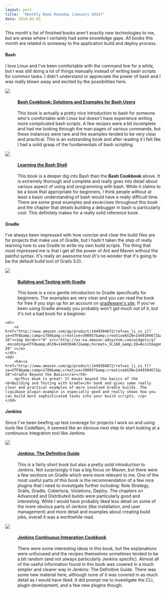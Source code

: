 ```yaml
---
layout: post
title:  "Monthly Book Roundup (January 2014)"
date: 2014-02-03
---
```


This month's list of finished books aren't exactly new technologies to me, but are areas where I certainly had some knowledge gaps. All books this month are related in someway to the application build and deploy process.

#### Bash

I love Linux and I've been comfortable with the command line for a while, but I was still doing a lot of things manually instead of writing bash scripts for common tasks. I didn't understand or appreciate the power of bash and I was really blown away and excited by the possibilities here.

<dl class="books">
	<dt>
		<a href="http://www.amazon.com/gp/product/0596526784/ref=as_li_ss_il?ie=UTF8&amp;camp=1789&amp;creative=390957&amp;creativeASIN=0596526784&amp;linkCode=as2&amp;tag=crabur-20"><img border="0" src="http://ws-na.amazon-adsystem.com/widgets/q?_encoding=UTF8&amp;ASIN=0596526784&amp;Format=_SL160_&amp;ID=AsinImage&amp;MarketPlace=US&amp;ServiceVersion=20070822&amp;WS=1&amp;tag=crabur-20" ></a>
	</dt>
	<dd>
		<h4><a href="http://www.amazon.com/gp/product/0596526784/ref=as_li_ss_tl?ie=UTF8&amp;camp=1789&amp;creative=390957&amp;creativeASIN=0596526784&amp;linkCode=as2&amp;tag=crabur-20">Bash Cookbook: Solutions and Examples for Bash Users</a></h4>
		<p>This book is actually a pretty nice introduction to bash for someone who's comfortable with Linux but doesn't have experience writing more complicated bash scripts. A few recipes were a bit incomplete and had me looking through the man pages of various commands, but these instances were rare and the examples tended to be very clear and practical. This is an outstanding book and after reading it I felt like I had a solid grasp of the fundamentals of bash scripting.</p>
	</dd>
	<dt>
		<a href="http://www.amazon.com/gp/product/0596009658/ref=as_li_ss_il?ie=UTF8&amp;camp=1789&amp;creative=390957&amp;creativeASIN=0596009658&amp;linkCode=as2&amp;tag=b8ee73-20"><img border="0" src="http://ws-na.amazon-adsystem.com/widgets/q?_encoding=UTF8&amp;ASIN=0596009658&amp;Format=_SL160_&amp;ID=AsinImage&amp;MarketPlace=US&amp;ServiceVersion=20070822&amp;WS=1&amp;tag=b8ee73-20" ></a>
	</dt>
	<dd>
		<h4><a href="http://www.amazon.com/gp/product/0596009658/ref=as_li_ss_tl?ie=UTF8&amp;camp=1789&amp;creative=390957&amp;creativeASIN=0596009658&amp;linkCode=as2&amp;tag=b8ee73-20">Learning the Bash Shell</a></h4>
		<p>This book is a deeper dig into Bash than the <b>Bash Cookbook</b> above. It is extremely thorough and complete and really 
goes into detail about various aspect of using and programming with bash. While it claims to be a book that appropriate for beginners, I think 
people without at least a basic understanding of bash would have a really difficult time. There are some great examples and excercises throughout this book and the chapter that details building a debugger in bash is particularly cool. This definitely makes for a really solid reference book.		</p>
	</dd>
</dl>

#### Gradle

I've always been impressed with how concise and clear the build files are for projects that make use of Gradle, but I hadn't taken the step of really learning how to use Gradle to write my own build scripts. The thing that most impressed me is that I get all the power of Ant and Maven without the painful syntax. It's really an awesome tool (it's no wonder that it's going to be the default build tool of Grails 3.0).

<dl class="books">
	<dt>
		<a href="http://www.amazon.com/gp/product/144930463X/ref=as_li_ss_il?ie=UTF8&amp;camp=1789&amp;creative=390957&amp;creativeASIN=144930463X&amp;linkCode=as2&amp;tag=b8ee73-20"><img border="0" src="http://ws-na.amazon-adsystem.com/widgets/q?_encoding=UTF8&amp;ASIN=144930463X&amp;Format=_SL160_&amp;ID=AsinImage&amp;MarketPlace=US&amp;ServiceVersion=20070822&amp;WS=1&amp;tag=b8ee73-20" ></a>
	</dt>
	<dd>
		<h4><a href="http://www.amazon.com/gp/product/144930463X/ref=as_li_ss_tl?ie=UTF8&amp;camp=1789&amp;creative=390957&amp;creativeASIN=144930463X&amp;linkCode=as2&amp;tag=b8ee73-20">Building and Testing with Gradle</a></h4>
		<p>This book is a nice gentle introduction to Gradle specifically for beginners. The examples are very clear and you can read the book for free if you sign up for an account on <a href="http://gradleware.com/registered/books/building-and-testing/">gradleware's site</a>. If you've been using Gradle already you probably won't get much out of it, but it's not a bad book for a beginner.</p>
	</dd>

	<dt>
		<a href="http://www.amazon.com/gp/product/1449304672/ref=as_li_ss_il?ie=UTF8&amp;camp=1789&amp;creative=390957&amp;creativeASIN=1449304672&amp;linkCode=as2&amp;tag=b8ee73-20"><img border="0" src="http://ws-na.amazon-adsystem.com/widgets/q?_encoding=UTF8&amp;ASIN=1449304672&amp;Format=_SL160_&amp;ID=AsinImage&amp;MarketPlace=US&amp;ServiceVersion=20070822&amp;WS=1&amp;tag=b8ee73-20" ></a>
	</dt>
	<dd>
		<h4><a href="http://www.amazon.com/gp/product/1449304672/ref=as_li_ss_tl?ie=UTF8&amp;camp=1789&amp;creative=390957&amp;creativeASIN=1449304672&amp;linkCode=as2&amp;tag=b8ee73-20">Gradle Beyond the Basics</a></h4>
		<p>This book is great! It moves beyond the basics of the <b>Building and Testing with Gradle</b> book and gives some really clear and practical examples of more involved Gradle builds. The liquibase plugin example is especially good and really shows how you can build more sophisticated tasks into your build scripts. </p>
	</dd>
</dl>

#### Jenkins

Since I've been beefing up test coverage for projects I work on and using tools like CodeNarc, it seemed like an obvious next step to start looking at a continuous integration tool like Jenkins.

<dl class="books">
<dt>
<a href="http://www.amazon.com/gp/product/1449305350/ref=as_li_ss_il?ie=UTF8&amp;camp=1789&amp;creative=390957&amp;creativeASIN=1449305350&amp;linkCode=as2&amp;tag=b8ee73-20"><img border="0" src="http://ws-na.amazon-adsystem.com/widgets/q?_encoding=UTF8&amp;ASIN=1449305350&amp;Format=_SL160_&amp;ID=AsinImage&amp;MarketPlace=US&amp;ServiceVersion=20070822&amp;WS=1&amp;tag=b8ee73-20" ></a>
</dt>
<dd><h4><a href="http://www.amazon.com/gp/product/1449305350/ref=as_li_ss_tl?ie=UTF8&amp;camp=1789&amp;creative=390957&amp;creativeASIN=1449305350&amp;linkCode=as2&amp;tag=b8ee73-20">Jenkins: The Definitive Guide</a>
</h4>
<p>This is a fairly short book but also a pretty solid introduction to Jenkins. Not surprisingly it has a big focus on Maven, but there were a few sections on Gradle which were more relevant to me. One of the most useful parts of this book is the recommendation of a few nice plugins that I need to investigate further including: Role Strategy, Grails, Gradle, Cobertura, Violations, Deploy. The chapters on Advanced and Distributed builds were particularly good and interesting. While I would have probably liked less detail on some of the more obvious parts of Jenkins (like installation, and user management) and more detail and examples about creating build jobs, overall it was a worthwhile read.</p>
</dd>
<dt>
<a href="http://www.amazon.com/gp/product/1849517401/ref=as_li_ss_il?ie=UTF8&amp;camp=1789&amp;creative=390957&amp;creativeASIN=1849517401&amp;linkCode=as2&amp;tag=b8ee73-20"><img border="0" src="http://ws-na.amazon-adsystem.com/widgets/q?_encoding=UTF8&amp;ASIN=1849517401&amp;Format=_SL160_&amp;ID=AsinImage&amp;MarketPlace=US&amp;ServiceVersion=20070822&amp;WS=1&amp;tag=b8ee73-20" ></a>

</dt>
<dd><h4><a href="http://www.amazon.com/gp/product/1849517401/ref=as_li_ss_tl?ie=UTF8&amp;camp=1789&amp;creative=390957&amp;creativeASIN=1849517401&amp;linkCode=as2&amp;tag=b8ee73-20">Jenkins Continuous Integration Cookbook</a></h4>
<p>There were some interesting ideas in this book, but the explanations were unfocused and the recipes themselves sometimes tended to be a bit random (and not always particularly Jenkins specific). Almost all of the useful information found in this book was covered in a much simpler and clearer way in Jenkins: The Definitive Guide. There was some new material here, although none of it was covered in as much detail as I would have liked. It did prompt me to investigate the CLI, plugin development, and a few new plugins though.</p>
</dd>
</dl>
